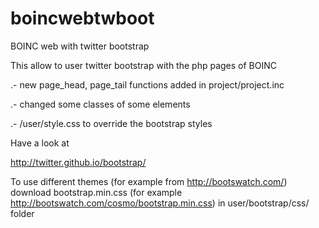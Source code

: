 boincwebtwboot
==============

BOINC web with twitter bootstrap


This allow to user twitter bootstrap with the php pages of BOINC

.- new page_head, page_tail functions added in project/project.inc

.- changed some classes of some elements

.- /user/style.css to override the bootstrap styles


Have a look at

http://twitter.github.io/bootstrap/


To use different themes (for example from http://bootswatch.com/) download 
bootstrap.min.css (for example http://bootswatch.com/cosmo/bootstrap.min.css)
in user/bootstrap/css/ folder


